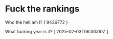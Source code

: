 # Fuck the rankings

Who the hell am I?
{ 9436772 }

What fucking year is it?
[ 2025-02-03T06:00:00Z ]
